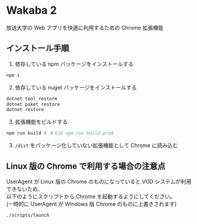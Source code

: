 # Wakaba 2

放送大学の Web アプリを快適に利用するための Chrome 拡張機能

## インストール手順

1. 依存している npm パッケージをインストールする

```bash
npm i
```

2. 依存している nuget パッケージをインストールする

```bash
dotnet tool restore
dotnet paket restore
dotnet restore
```

3. 拡張機能をビルドする

```bash
npm run build # または npm run build:prod
```

3. ``/dist`` をパッケージ化していない拡張機能として Chrome に読み込む

## Linux 版の Chrome で利用する場合の注意点

UserAgent が Linux 版の Chrome のものになっていると VOD システムが利用できないため、  
以下のようにスクリプトから Chrome を起動するようにしてください。  
(一時的に UserAgent が Windows 版 Chrome のものに上書きされます)

```bash
./scripts/launch
```
